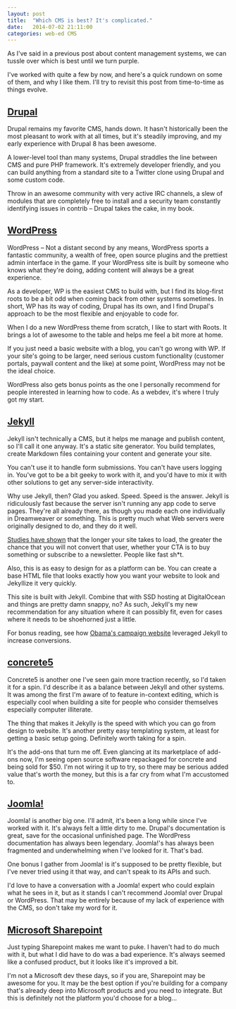```yaml
---
layout: post
title:  "Which CMS is best? It's complicated."
date:   2014-07-02 21:11:00
categories: web-ed CMS
---
```


As I've said in a previous post about content management systems, we can tussle over which is best until we turn purple.

I've worked with quite a few by now, and here's a quick rundown on some of them, and why I like them. I'll try to revisit this post from time-to-time as things evolve.

## [Drupal][drupal]
Drupal remains my favorite CMS, hands down. It hasn't historically been the most pleasant to work with at all times, but it's steadily improving, and my early experience with Drupal 8 has been awesome.

A lower-level tool than many systems, Drupal straddles the line between CMS and pure PHP framework. It's extremely developer friendly, and you can build anything from a standard site to a Twitter clone using Drupal and some custom code.

Throw in an awesome community with very active IRC channels, a slew of modules that are completely free to install and a security team constantly identifying issues in contrib – Drupal takes the cake, in my book.

## [WordPress][wp]
WordPress – Not a distant second by any means, WordPress sports a fantastic community, a wealth of free, open source plugins and  the prettiest admin interface in the game. If your WordPress site is built by someone who knows what they're doing, adding content will always be a great experience.

As a developer, WP is the easiest CMS to build with, but I find its blog-first roots to be a bit odd when coming back from other systems sometimes. In short, WP has its way of coding, Drupal has its own, and I find Drupal's approach to be the most flexible and enjoyable to code for.

When I do a new WordPress theme from scratch, I like to start with Roots. It brings a lot of awesome to the table and helps me feel a bit more at home.

If you just need a basic website with a blog, you can't go wrong with WP. If your site's going to be larger, need serious custom functionality (customer portals, paywall content and the like) at some point, WordPress may not be the ideal choice.

WordPress also gets bonus points as the one I personally recommend for people interested in learning how to code. As a webdev, it's where I truly got my start.

## [Jekyll][jekyll]
Jekyll isn't technically a CMS, but it helps me manage and publish content, so I'll call it one anyway. It's a static site generator. You build templates, create Markdown files containing your content and generate your site.

You can't use it to handle form submissions. You can't have users logging in. You've got to be a bit geeky to work with it, and you'd have to mix it with other solutions to get any server-side interactivity.

Why use Jekyll, then? Glad you asked. Speed. Speed is the answer. Jekyll is ridiculously fast because the server isn't running any app code to serve pages. They're all already there, as though you made each one individually in Dreamweaver or something. This is pretty much what Web servers were originally designed to do, and they do it well.

[Studies have shown][pageloads] that the longer your site takes to load, the greater the chance that you will not convert that user, whether your CTA is to buy something or subscribe to a newsletter. People like fast sh*t.

Also, this is as easy to design for as a platform can be. You can create a base HTML file that looks exactly how you want your website to look and Jekyllize it very quickly.

This site is built with Jekyll. Combine that with SSD hosting at DigitalOcean and things are pretty damn snappy, no? As such, Jekyll's my new recommendation for any situation where it can possibly fit, even for cases where it needs to be shoehorned just a little.

For bonus reading, see how [Obama's campaign website][bama] leveraged Jekyll to increase conversions.

## [concrete5][concrete5]
Concrete5 is another one I've seen gain more traction recently, so I'd taken it for a spin. I'd describe it as a balance between Jekyll and other systems. It was among the first I'm aware of to feature in-context editing, which is especially cool when building a site for people who consider themselves especially computer illiterate.

The thing that makes it Jekylly is the speed with which you can go from design to website. It's another pretty easy templating system, at least for getting a basic setup going. Definitely worth taking for a spin.

It's the add-ons that turn me off. Even glancing at its marketplace of add-ons now, I'm seeing open source software repackaged for concrete and being sold for $50. I'm not wiring it up to try, so there may be serious added value that's worth the money, but this is a far cry from what I'm accustomed to.

## [Joomla!][joomla]
Joomla! is another big one. I'll admit, it's been a long while since I've worked with it. It's always felt a little dirty to me. Drupal's documentation is great, save for the occasional unfinished page. The WordPress documentation has always been legendary. Joomla!'s has always been fragmented and underwhelming when I've looked for it. That's bad.

One bonus I gather from Joomla! is it's supposed to be pretty flexible, but I've never tried using it that way, and can't speak to its APIs and such.

I'd love to have a conversation with a Joomla! expert who could explain what he sees in it, but as it stands I can't recommend Joomla! over Drupal or WordPress. That may be entirely because of my lack of experience with the CMS, so don't take my word for it.

## [Microsoft Sharepoint][shit]
Just typing Sharepoint makes me want to puke. I haven't had to do much with it, but what I did have to do was a bad experience.  It's always seemed like a confused product, but it looks like it's improved a bit.

I'm not a Microsoft dev these days, so if you are, Sharepoint may be awesome for you. It may be the best option if you're building for a company that's already deep into Microsoft products and you need to integrate. But this is definitely not the platform you'd choose for a blog...
 

[drupal]: https://www.drupal.org/ "Learn more about Drupal"
[wp]: http://wordpress.org/ "Learn more about WordPress"
[jekyll]: http://jekyllrb.com/ "Learn more about Jekyll"
[pageloads]: http://blog.kissmetrics.com/loading-time/ "An article on how page load times can affect your conversions"
[bama]: http://kylerush.net/blog/meet-the-obama-campaigns-250-million-fundraising-platform "A blog detailing a serious, real-world Jekyll deployment"
[concrete5]: http://www.concrete5.org/ "Learn more about concrete5"
[joomla]: http://www.joomla.org/ "Learn more about Joomla!"
[shit]: http://office.microsoft.com/en-us/sharepoint/ "Learn more about Sharepoint"